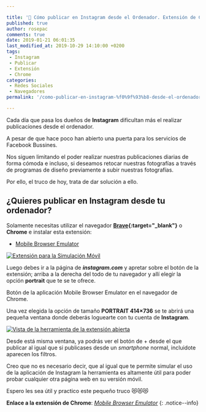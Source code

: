 ```yaml
---

title: '📸 Cómo publicar en Instagram desde el Ordenador. Extensión de Chrome: Mobile Browser Emulator'
published: true
author: rosepac
comments: true
date: 2019-01-21 06:01:35
last_modified_at: 2019-10-29 14:10:00 +0200
tags:
 - Instagram
 - Publicar
 - Extensión
 - Chrome
categories:
 - Redes Sociales
 - Navegadores
permalink: '/como-publicar-en-instagram-%f0%9f%93%b8-desde-el-ordenador-%f0%9f%96%a5-extension-de-chrome-mobile-browser-emulator/'

---
```


Cada día que pasa los dueños de **Instagram** dificultan más el realizar publicaciones desde el ordenador.

A pesar de que hace poco han abierto una puerta para los servicios de Facebook Bussines.

Nos siguen limitando el poder realizar nuestras publicaciones diarias de forma cómoda e incluso, si deseamos retocar nuestras fotografías a través de programas de diseño previamente a subir nuestras fotografías.

Por ello, el truco de hoy, trata de dar solución a ello.

## ¿Quieres publicar en Instagram desde tu ordenador?

Solamente necesitas utilizar el navegador **[Brave](https://kutt.it/rosepacbrave){:target="_blank"}** o **Chrome** e instalar esta extensión:

* [Mobile Browser Emulator][1]

[![Extensión para la Simulación Móvil](https://i.ibb.co/gPzLkwj/image.png)](https://i.ibb.co/gPzLkwj/image.png "Extensión para la Simulación Móvil en Brave y Chrome")

Luego debes ir a la página de **_instagram.com_** y apretar sobre el botón de la extensión; arriba a la derecha del todo de tu navegador y allí elegir la opción **portrait** que te se te ofrece.

Botón de la aplicación Mobile Browser Emulator en el navegador de Chrome.

Una vez elegida la opción de tamaño **PORTRAIT 414&#215;736** se te abrirá una pequeña ventana donde deberás loguearte con tu cuenta de **Instagram**.

[![Vista de la herramienta de la extensión abierta](https://i.ibb.co/2t5K56H/image.png
)](https://i.ibb.co/2t5K56H/image.png
 "Ventana de Instagram vista desde el Emulador Móvil generado por la extensión de Chrome")

Desde está misma ventana, ya podrás ver el botón de + desde el que publicar al igual que si publicases desde un _smartphone_ normal, incluidote aparecen los filtros.

Creo que no es necesario decir, que al igual que te permite simular el uso de la aplicación de Instagram la herramienta es altamente útil para poder probar cualquier otra página web en su versión móvil.

Espero les sea útil y practico este pequeño truco &#x1f63b;&#x1f63b;&#x1f63b;

**Enlace a la extensión de Chrome**: _[Mobile Browser Emulator][1]_
{: .notice--info}

[1]: https://kutt.it/mobileemulator